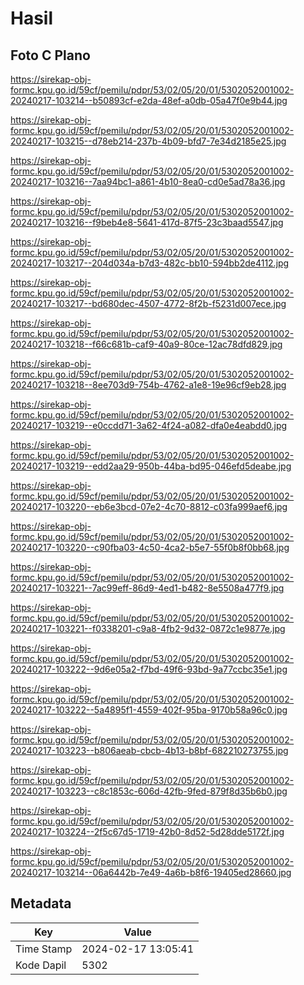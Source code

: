 # Hasil

## Foto C Plano

https://sirekap-obj-formc.kpu.go.id/59cf/pemilu/pdpr/53/02/05/20/01/5302052001002-20240217-103214--b50893cf-e2da-48ef-a0db-05a47f0e9b44.jpg

https://sirekap-obj-formc.kpu.go.id/59cf/pemilu/pdpr/53/02/05/20/01/5302052001002-20240217-103215--d78eb214-237b-4b09-bfd7-7e34d2185e25.jpg

https://sirekap-obj-formc.kpu.go.id/59cf/pemilu/pdpr/53/02/05/20/01/5302052001002-20240217-103216--7aa94bc1-a861-4b10-8ea0-cd0e5ad78a36.jpg

https://sirekap-obj-formc.kpu.go.id/59cf/pemilu/pdpr/53/02/05/20/01/5302052001002-20240217-103216--f9beb4e8-5641-417d-87f5-23c3baad5547.jpg

https://sirekap-obj-formc.kpu.go.id/59cf/pemilu/pdpr/53/02/05/20/01/5302052001002-20240217-103217--204d034a-b7d3-482c-bb10-594bb2de4112.jpg

https://sirekap-obj-formc.kpu.go.id/59cf/pemilu/pdpr/53/02/05/20/01/5302052001002-20240217-103217--bd680dec-4507-4772-8f2b-f5231d007ece.jpg

https://sirekap-obj-formc.kpu.go.id/59cf/pemilu/pdpr/53/02/05/20/01/5302052001002-20240217-103218--f66c681b-caf9-40a9-80ce-12ac78dfd829.jpg

https://sirekap-obj-formc.kpu.go.id/59cf/pemilu/pdpr/53/02/05/20/01/5302052001002-20240217-103218--8ee703d9-754b-4762-a1e8-19e96cf9eb28.jpg

https://sirekap-obj-formc.kpu.go.id/59cf/pemilu/pdpr/53/02/05/20/01/5302052001002-20240217-103219--e0ccdd71-3a62-4f24-a082-dfa0e4eabdd0.jpg

https://sirekap-obj-formc.kpu.go.id/59cf/pemilu/pdpr/53/02/05/20/01/5302052001002-20240217-103219--edd2aa29-950b-44ba-bd95-046efd5deabe.jpg

https://sirekap-obj-formc.kpu.go.id/59cf/pemilu/pdpr/53/02/05/20/01/5302052001002-20240217-103220--eb6e3bcd-07e2-4c70-8812-c03fa999aef6.jpg

https://sirekap-obj-formc.kpu.go.id/59cf/pemilu/pdpr/53/02/05/20/01/5302052001002-20240217-103220--c90fba03-4c50-4ca2-b5e7-55f0b8f0bb68.jpg

https://sirekap-obj-formc.kpu.go.id/59cf/pemilu/pdpr/53/02/05/20/01/5302052001002-20240217-103221--7ac99eff-86d9-4ed1-b482-8e5508a477f9.jpg

https://sirekap-obj-formc.kpu.go.id/59cf/pemilu/pdpr/53/02/05/20/01/5302052001002-20240217-103221--f0338201-c9a8-4fb2-9d32-0872c1e9877e.jpg

https://sirekap-obj-formc.kpu.go.id/59cf/pemilu/pdpr/53/02/05/20/01/5302052001002-20240217-103222--9d6e05a2-f7bd-49f6-93bd-9a77ccbc35e1.jpg

https://sirekap-obj-formc.kpu.go.id/59cf/pemilu/pdpr/53/02/05/20/01/5302052001002-20240217-103222--5a4895f1-4559-402f-95ba-9170b58a96c0.jpg

https://sirekap-obj-formc.kpu.go.id/59cf/pemilu/pdpr/53/02/05/20/01/5302052001002-20240217-103223--b806aeab-cbcb-4b13-b8bf-682210273755.jpg

https://sirekap-obj-formc.kpu.go.id/59cf/pemilu/pdpr/53/02/05/20/01/5302052001002-20240217-103223--c8c1853c-606d-42fb-9fed-879f8d35b6b0.jpg

https://sirekap-obj-formc.kpu.go.id/59cf/pemilu/pdpr/53/02/05/20/01/5302052001002-20240217-103224--2f5c67d5-1719-42b0-8d52-5d28dde5172f.jpg

https://sirekap-obj-formc.kpu.go.id/59cf/pemilu/pdpr/53/02/05/20/01/5302052001002-20240217-103214--06a6442b-7e49-4a6b-b8f6-19405ed28660.jpg


## Metadata

| Key        | Value               |
| ---------- | ------------------- |
| Time Stamp | 2024-02-17 13:05:41 |
| Kode Dapil | 5302                |



